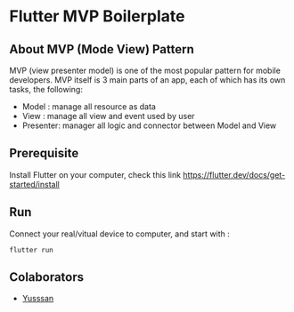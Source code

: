# Flutter MVP Boilerplate 

## About MVP (Mode View) Pattern
MVP (view presenter model) is one of the most popular pattern for mobile developers. MVP itself is 3 main parts of an app, each of which has its own tasks, the following:
- Model : manage all resource as data
- View : manage all view and event used by user
- Presenter: manager all logic and connector between Model and View

## Prerequisite 
Install Flutter on your computer, check this link https://flutter.dev/docs/get-started/install 

## Run
Connect your real/vitual device to computer, and start with :
```
flutter run
```


## Colaborators 

- [Yusssan](https://yussan.github.io)